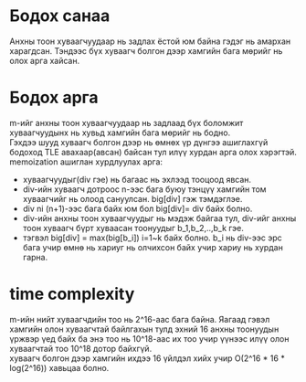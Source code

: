 # Бодох санаа
Анхны тоон хуваагчуудаар нь задлах ёстой юм байна гэдэг нь амархан харагдсан. Тэндээс бүх хуваагч болгон дээр хамгийн бага мөрийг нь олох арга хайсан.

# Бодох арга
m-ийг анхны тоон хуваагчуудаар нь задлаад
бүх боломжит хуваагчуудынх нь хувьд хамгийн бага мөрийг нь бодно.  
Гэхдээ шууд хуваагч болгон дээр нь өмнөх үр дүнгээ ашиглахгүй бодоход TLE авахаар(авсан) байсан тул илүү хурдан арга олох хэрэгтэй.
memoization ашиглан хурдлуулах арга:
* хуваагчуудыг(div гэе) нь багаас нь эхлээд тооцоод явсан.
* div-ийн хуваагч дотроос n-ээс бага буюу тэнцүү хамгийн том хуваагчийг нь олоод сануулсан. big[div] гэж тэмдэглэе.
* div ni (n+1)-ээс бага байх юм бол big[div]= div байх болно.
* div-ийн анхны тоон хуваагчуудыг нь мэдэж байгаа тул, div-ийг анхны тоон хуваагч бүрт хуваасан тоонуудыг b_1,b_2,..,b_k гэе.
* тэгвэл big[div] = max(big[b_i]) i=1~k байх болно. b_i нь div-ээс эрс бага учир өмнө нь хариуг нь олчихсон байх учир хариу нь хурдан гарна.

# time complexity
m-ийн нийт хуваагчдийн тоо нь 2^16-аас бага байна. Яагаад гэвэл хамгийн олон хуваагчтай байлгахын тулд эхний 16 анхны тоонуудын үржвэр үед байх ба энэ тоо нь 10^18-аас их тоо учир үүнээс илүү олон хуваагчтай тоо 10^18 дотор байхгүй.  
хуваагч болгон дээр хамгийн ихдээ 16 үйлдэл хийх учир
O(2^16 * 16 * log(2^16)) хавьцаа болно.
